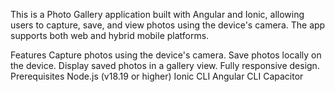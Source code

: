 This is a Photo Gallery application built with Angular and Ionic, allowing users to capture, save, and view photos using the device's camera. The app supports both web and hybrid mobile platforms.

Features
Capture photos using the device's camera.
Save photos locally on the device.
Display saved photos in a gallery view.
Fully responsive design.
Prerequisites
Node.js (v18.19 or higher)
Ionic CLI
Angular CLI
Capacitor
